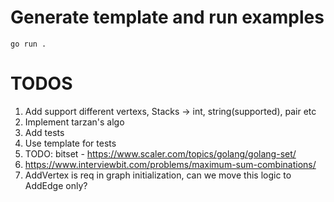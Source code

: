 # Generate template and run examples

```console
go run .
```


# TODOS

1. Add support different vertexs, Stacks -> int, string(supported), pair etc
2. Implement tarzan's algo
3. Add tests
4. Use template for tests
5. TODO: bitset - https://www.scaler.com/topics/golang/golang-set/
6. https://www.interviewbit.com/problems/maximum-sum-combinations/
7. AddVertex is req in graph initialization, can we move this logic to AddEdge only?